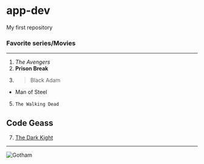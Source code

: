 # app-dev
My first repository
### Favorite series/Movies


---
1. *The Avengers*
2. **Prison Break**
3. >Black Adam
 - Man of Steel 
5. `The Walking Dead`
## Code Geass
7.  [The Dark Kight](https://www.Batman.com)
---
![Gotham](https://static.tvtropes.org/pmwiki/pub/images/gotham_7.jpg)
 
	


